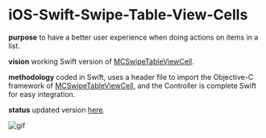 # iOS-Swift-Swipe-Table-View-Cells

**purpose** to have a better user experience when doing actions on items in a list.

**vision** working Swift version of [MCSwipeTableViewCell](https://github.com/alikaragoz/MCSwipeTableViewCell).

**methodology** coded in Swift, uses a header file to import the Objective-C framework of [MCSwipeTableViewCell](https://github.com/alikaragoz/MCSwipeTableViewCell), and the Controller is complete Swift for easy integration.

**status** updated version [here](https://github.com/ethanneff/iOS-Swift-Swipe-TableView-Cell-2).

![gif](http://i.imgur.com/G7X9TkR.gif)
